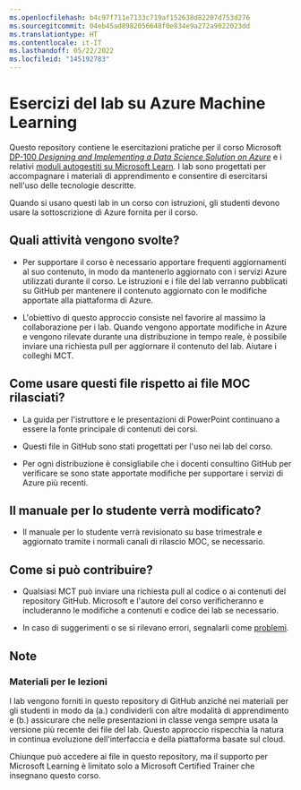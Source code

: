 ```yaml
---
ms.openlocfilehash: b4c97f711e7133c719af152638d82207d753d276
ms.sourcegitcommit: 04eb45ad8982056648f0e834e9a272a9022023dd
ms.translationtype: HT
ms.contentlocale: it-IT
ms.lasthandoff: 05/22/2022
ms.locfileid: "145192783"
---
```

# <a name="azure-machine-learning-lab-exercises"></a>Esercizi del lab su Azure Machine Learning

Questo repository contiene le esercitazioni pratiche per il corso Microsoft [DP-100 *Designing and Implementing a Data Science Solution on Azure*](https://docs.microsoft.com/learn/certifications/courses/dp-100t01) e i relativi [moduli autogestiti su Microsoft Learn](https://docs.microsoft.com/learn/paths/build-ai-solutions-with-azure-ml-service/). I lab sono progettati per accompagnare i materiali di apprendimento e consentire di esercitarsi nell'uso delle tecnologie descritte.

Quando si usano questi lab in un corso con istruzioni, gli studenti devono usare la sottoscrizione di Azure fornita per il corso.

## <a name="what-are-we-doing"></a>Quali attività vengono svolte?

- Per supportare il corso è necessario apportare frequenti aggiornamenti al suo contenuto, in modo da mantenerlo aggiornato con i servizi Azure utilizzati durante il corso.  Le istruzioni e i file del lab verranno pubblicati su GitHub per mantenere il contenuto aggiornato con le modifiche apportate alla piattaforma di Azure.

- L'obiettivo di questo approccio consiste nel favorire al massimo la collaborazione per i lab. Quando vengono apportate modifiche in Azure e vengono rilevate durante una distribuzione in tempo reale, è possibile inviare una richiesta pull per aggiornare il contenuto del lab.  Aiutare i colleghi MCT.

## <a name="how-should-i-use-these-files-relative-to-the-released-moc-files"></a>Come usare questi file rispetto ai file MOC rilasciati?

- La guida per l'istruttore e le presentazioni di PowerPoint continuano a essere la fonte principale di contenuti dei corsi.

- Questi file in GitHub sono stati progettati per l'uso nei lab del corso.

- Per ogni distribuzione è consigliabile che i docenti consultino GitHub per verificare se sono state apportate modifiche per supportare i servizi di Azure più recenti.

## <a name="what-about-changes-to-the-student-handbook"></a>Il manuale per lo studente verrà modificato?

- Il manuale per lo studente verrà revisionato su base trimestrale e aggiornato tramite i normali canali di rilascio MOC, se necessario.

## <a name="how-do-i-contribute"></a>Come si può contribuire?

- Qualsiasi MCT può inviare una richiesta pull al codice o ai contenuti del repository GitHub. Microsoft e l'autore del corso verificheranno e includeranno le modifiche a contenuti e codice dei lab se necessario.

- In caso di suggerimenti o se si rilevano errori, segnalarli come [problemi](https://github.com/MicrosoftLearning/mslearn-dp100/issues).

## <a name="notes"></a>Note

### <a name="classroom-materials"></a>Materiali per le lezioni

I lab vengono forniti in questo repository di GitHub anziché nei materiali per gli studenti in modo da (a.) condividerli con altre modalità di apprendimento e (b.) assicurare che nelle presentazioni in classe venga sempre usata la versione più recente dei file del lab. Questo approccio rispecchia la natura in continua evoluzione dell'interfaccia e della piattaforma basate sul cloud.

Chiunque può accedere ai file in questo repository, ma il supporto per Microsoft Learning è limitato solo a Microsoft Certified Trainer che insegnano questo corso.
